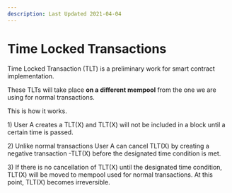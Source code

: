 ```yaml
---
description: Last Updated 2021-04-04
---
```


# Time Locked Transactions

Time Locked Transaction \(TLT\) is a preliminary work for smart contract implementation.

These TLTs will take place **on a different mempool** from the one we are using for normal transactions.

This is how it works.

1\) User A creates a TLT\(X\) and TLT\(X\) will not be included in a block until a certain time is passed.

2\) Unlike normal transactions User A can cancel TLT\(X\) by creating a negative transaction -TLT\(X\) before the designated time condition is met.

3\) If there is no cancellation of TLT\(X\) until the designated time condition, TLT\(X\) will be moved to mempool used for normal transactions. At this point, TLT\(X\) becomes irreversible.

